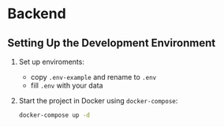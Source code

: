 # Backend

## Setting Up the Development Environment

1. Set up enviroments:
    - copy `.env-example` and rename to `.env`
    - fill `.env` with your data

1. Start the project in Docker using `docker-compose`:

   ```bash
   docker-compose up -d
